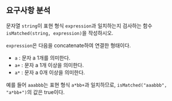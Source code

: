 ## 요구사항 분석
문자열 ```string```이 표현 형식 ```expression```과 일치하는지 검사하는 함수 ```isMatched(string, expression)```을 작성하시오.

```expression```은 다음을 concatenate하여 연결한 형태이다.
* ```a``` : 문자 a 1개를 의미한다.
* ```a+``` : 문자 a 1개 이상을 의미한다.
* ```a*``` : 문자 a 0개 이상을 의미한다.

예를 들어 ```aaabbb```는 표현 형식 ```a*bb+```과 일치하므로, ```isMatched("aaabbb", "a*bb+")```의 값은 true이다.
